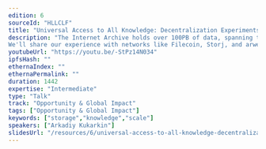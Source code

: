 ```yaml
---
edition: 6
sourceId: "HLLCLF"
title: "Universal Access to All Knowledge: Decentralization Experiments at the Internet Archive"
description: "The Internet Archive holds over 100PB of data, spanning the Wayback Machine, films, scientific publications, vintage video games, and more. What is it like to try to decentalize at this scale?
We'll share our experience with networks like Filecoin, Storj, and arweave, discuss design trade-offs, offer recommendations for both builders and those curious about storing large amounts of data, and maybe even muse about how institutions could \"disappear from sight... and become all of us\""
youtubeUrl: "https://youtu.be/-StPz14N034"
ipfsHash: ""
ethernaIndex: ""
ethernaPermalink: ""
duration: 1442
expertise: "Intermediate"
type: "Talk"
track: "Opportunity & Global Impact"
tags: ["Opportunity & Global Impact"]
keywords: ["storage","knowledge","scale"]
speakers: ["Arkadiy Kukarkin"]
slidesUrl: "/resources/6/universal-access-to-all-knowledge-decentralization-experiments-at-the-internet-archive.pdf"
---
```

